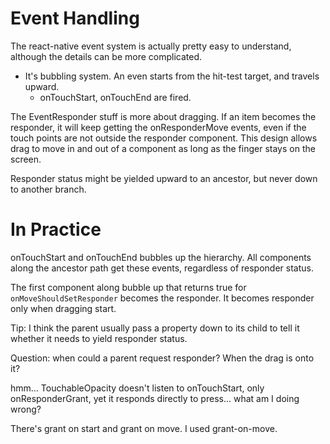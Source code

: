 # Event Handling

The react-native event system is actually pretty easy to understand, although the details can be more complicated.

+ It's bubbling system. An even starts from the hit-test target, and travels upward.
  + onTouchStart, onTouchEnd are fired.

The EventResponder stuff is more about dragging. If an item becomes the responder, it will keep getting the onResponderMove events, even if the touch points are not outside the responder component. This design allows drag to move in and out of a component as long as the finger stays on the screen.

Responder status might be yielded upward to an ancestor, but never down to another branch.

# In Practice

onTouchStart and onTouchEnd bubbles up the hierarchy. All components along the ancestor path get these events, regardless of responder status.

The first component along bubble up that returns true for `onMoveShouldSetResponder` becomes the responder. It becomes responder only when dragging start.

Tip: I think the parent usually pass a property down to its child to tell it whether it needs to yield responder status.

Question: when could a parent request responder? When the drag is onto it?

hmm... TouchableOpacity doesn't listen to onTouchStart, only onResponderGrant, yet it responds directly to press... what am I doing wrong?

  There's grant on start and grant on move. I used grant-on-move.